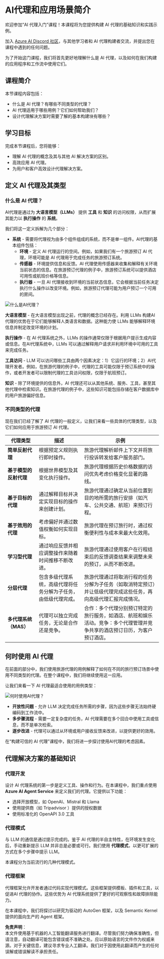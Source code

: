 # AI代理和应用场景简介

欢迎参加“AI 代理入门”课程！本课程将为您提供构建 AI 代理的基础知识和实践示例。

加入 [Azure AI Discord 社区](https://discord.gg/kzRShWzttr)，与其他学习者和 AI 代理构建者交流，并提出您在课程中遇到的任何问题。

为了开始这门课程，我们将首先更好地理解什么是 AI 代理，以及如何在我们构建的应用程序和工作流中使用它们。

## 课程简介

本节课程内容包括：

- 什么是 AI 代理？有哪些不同类型的代理？
- AI 代理适用于哪些用例？它们如何帮助我们？
- 设计代理解决方案时需要了解的基本构建块有哪些？

## 学习目标

完成本节课程后，您将能够：

- 理解 AI 代理的概念及其与其他 AI 解决方案的区别。
- 高效应用 AI 代理。
- 为用户和客户高效设计代理解决方案。

## 定义 AI 代理及其类型

### 什么是 AI 代理？

AI代理是通过为 **大语言模型（LLMs）** 提供 **工具** 和 **知识** 的访问权限，从而扩展其能力以 **执行操作** 的 **系统**。

我们将这一定义拆解为几个部分：

- **系统** - 需要将代理视为由多个组件组成的系统，而不是单一组件。AI代理的基本组件包括：
  - **环境** - 定义 AI 代理运行的空间。例如，如果我们有一个旅游预订 AI 代理，环境可能是 AI 代理用于完成任务的旅游预订系统。
  - **传感器** - 环境提供信息和反馈。AI 代理使用传感器来收集和解释有关环境当前状态的信息。在旅游预订代理的例子中，旅游预订系统可以提供酒店可用性或航班价格等信息。
  - **执行器** - 一旦 AI 代理接收到环境的当前状态信息，它会根据当前任务决定执行什么操作以改变环境。例如，旅游预订代理可能为用户预订一个可用的房间。

![什么是AI代理？](../../../translated_images/what-are-ai-agents.125520f55950b252a429b04a9f41e0152d4dafa1f1bd9081f4f574631acb759e.zh.png?WT.mc_id=academic-105485-koreyst)

**大语言模型** - 在大语言模型出现之前，代理的概念已经存在。利用 LLMs 构建AI 代理的优势在于它们能够解释人类语言和数据。这种能力使 LLMs 能够解释环境信息并制定改变环境的计划。

**执行操作** - 在 AI 代理系统之外，LLMs 的操作通常仅限于根据用户提示生成内容或信息。在AI代理系统中，LLMs 可以通过解释用户请求并利用环境中可用的工具来完成任务。

**工具访问** - LLM 可以访问哪些工具由两个因素决定：1）它运行的环境；2）AI代理开发者。例如，在旅游代理的例子中，代理的工具可能仅限于预订系统中的操作，或者开发者可以限制代理的工具访问权限，仅限于航班预订。

**知识** - 除了环境提供的信息外，AI 代理还可以从其他系统、服务、工具，甚至其他代理中检索知识。在旅游代理的例子中，这些知识可能包括存储在客户数据库中的用户旅游偏好信息。

### 不同类型的代理

现在我们已经了解了 AI 代理的一般定义，让我们来看一些具体的代理类型，以及它们如何应用于旅游预订 AI 代理。

| **代理类型**                   | **描述**                                                                                                                        | **示例**                                                                                                                                                                                                                     |
| ----------------------------- | ------------------------------------------------------------------------------------------------------------------------------ | --------------------------------------------------------------------------------------------------------------------------------------------------------------------------------------------------------------------------- |
| **简单反射代理**              | 根据预定义规则执行即时操作。                                                                                                     | 旅游代理解析邮件上下文并将旅行投诉转发给客户服务部门。                                                                                                                                                                        |
| **基于模型的反射代理**        | 根据世界模型及其变化执行操作。                                                                                                  | 旅游代理根据历史价格数据的访问优先考虑价格变化显著的路线。                                                                                                                                                                  |
| **基于目标的代理**            | 通过解释目标并决定实现目标的操作来创建计划。                                                                                     | 旅游代理通过确定从当前位置到目的地所需的旅行安排（如汽车、公共交通、航班）来预订行程。                                                                                                                                       |
| **基于效用的代理**            | 考虑偏好并通过数值权衡如何实现目标。                                                                                         | 旅游代理在预订旅行时，通过权衡便利性与成本来最大化效用。                                                                                                                                                                     |
| **学习型代理**                | 通过响应反馈并相应调整操作来随着时间推移不断改进。                                                                               | 旅游代理通过使用客户在行程结束后的反馈调查结果来调整未来的预订，从而不断改进。                                                                                                                                               |
| **分层代理**                  | 包含多级代理系统，高级代理将任务分解为子任务，由低级代理完成。                                                                    | 旅游代理通过将取消行程的任务分解为子任务（如取消特定预订）并让低级代理完成这些任务，再向高级代理汇报完成情况。                                                                                                              |
| **多代理系统（MAS）**         | 代理可以独立完成任务，无论是合作还是竞争。                                                                                       | 合作：多个代理分别预订特定的旅行服务，如酒店、航班和娱乐活动。竞争：多个代理管理并竞争共享的酒店预订日历，为客户预订酒店。                                                                                                   |

## 何时使用 AI 代理

在前面的部分中，我们使用旅游代理的用例解释了如何在不同的旅行预订场景中使用不同类型的代理。在整个课程中，我们将继续使用这一应用。

让我们来看一下 AI 代理最适合使用的用例类型：

![何时使用AI代理？](../../../translated_images/when-to-use-ai-agents.912b9a02e9e0e2af45a3e24faa4e912e334ec23f21f0cf5cb040b7e899b09cd0.zh.png?WT.mc_id=academic-105485-koreyst)

- **开放性问题** - 允许 LLM 决定完成任务所需的步骤，因为这些步骤无法始终硬编码到工作流中。
- **多步骤流程** - 需要一定复杂度的任务，AI 代理需要在多个回合中使用工具或信息，而不是单次检索。
- **逐步改进** - 代理可以通过从环境或用户接收反馈来改进，以提供更好的效用。

在“构建可信的 AI 代理”课程中，我们将进一步探讨使用AI代理的考虑因素。

## 代理解决方案的基础知识

### 代理开发

设计 AI 代理系统的第一步是定义工具、操作和行为。在本课程中，我们重点使用 **Azure AI Agent Service** 来定义我们的代理。它提供以下功能：

- 选择开放模型，如 OpenAI、Mistral 和 Llama
- 使用提供商（如 Tripadvisor ）提供的授权数据
- 使用标准化的 OpenAPI 3.0 工具

### 代理模式

与 LLM 的通信是通过提示完成的。鉴于 AI 代理的半自主特性，在环境发生变化后，手动重新提示 LLM 并非总是必要或可行。我们使用 **代理模式**，以更可扩展的方式在多个步骤中提示 LLM。

本课程分为当前流行的几种代理模式。

### 代理框架

代理框架允许开发者通过代码实现代理模式。这些框架提供模板、插件和工具，以促进AI 代理的协作。这些优势为 AI 代理系统提供了更好的可观察性和故障排除能力。

在本课程中，我们将探讨以研究为驱动的 AutoGen 框架，以及 Semantic Kernel 提供的面向生产的 Agent 框架。

**免责声明**：  
本文件使用基于机器的人工智能翻译服务进行翻译。尽管我们努力确保准确性，但请注意，自动翻译可能包含错误或不准确之处。应以原始语言的文件作为权威来源。对于关键信息，建议寻求专业人工翻译。我们对于因使用此翻译而产生的任何误解或错误解读不承担责任。